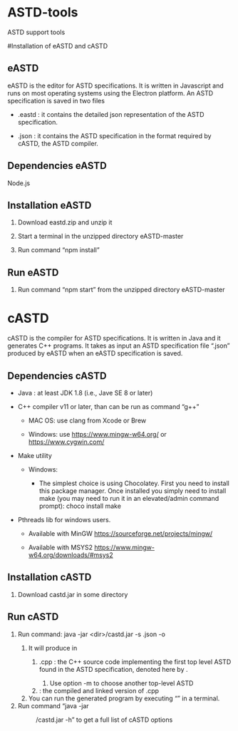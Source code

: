 # ASTD-tools
ASTD support tools

#Installation of eASTD and cASTD 

## eASTD 

eASTD is the editor for ASTD specifications.  It is written in Javascript and runs on most operating systems using the Electron platform. An ASTD specification is saved in two files 

- <spec-name>.eastd : it contains the detailed json representation of the ASTD specification. 

- <spec-name>.json : it contains the ASTD specification in the format required by cASTD, the ASTD compiler. 

## Dependencies eASTD

Node.js 

## Installation eASTD

1. Download eastd.zip and unzip it 

2. Start a terminal in the unzipped directory eASTD-master 

3. Run command “npm install”  

## Run eASTD 

1. Run command “npm start” from the unzipped directory eASTD-master 

# cASTD 

cASTD is the compiler for ASTD specifications.  It is written in Java and it generates C++ programs. It takes as input an ASTD specification file “<spec-name>.json” produced by eASTD when an eASTD specification is saved. 

## Dependencies cASTD

- Java : at least JDK 1.8 (i.e., Jave SE 8 or later) 

- C++ compiler v11 or later, than can be run as command “g++” 

  - MAC OS: use clang from Xcode or Brew 

  - Windows: use https://www.mingw-w64.org/ or  https://www.cygwin.com/ 

- Make utility 

  - Windows: 

    - The simplest choice is using Chocolatey. First you need to install this package manager. Once installed you simply need to install make (you may need to run it in an elevated/admin command prompt): 
choco install make 
 
- Pthreads lib for windows users. 

  - Available with MinGW https://sourceforge.net/projects/mingw/ 

  - Available with MSYS2 https://www.mingw-w64.org/downloads/#msys2 

## Installation cASTD

1. Download castd.jar in some directory <dir> 

## Run cASTD 

1. Run command: java -jar \<dir\>/castd.jar -s <spec-name>.json  -o <output-dir>
   1. It will produce in <output-dir> 
      1. <A>.cpp : the C++ source code implementing the first top level ASTD found in the ASTD specification, denoted here by <A>. 
         1. Use option -m to choose another top-level ASTD 
      2. <A> : the compiled and linked version of <A>.cpp 
   2. You can run the generated program by executing “<A>” in a terminal. 
2. Run command “java -jar <dir>/castd.jar -h” to get a full list of cASTD options 
